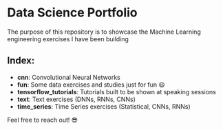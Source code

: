 # Data Science Portfolio

The purpose of this repository is to showcase the Machine Learning engineering exercises I have been building

## Index:

- **cnn**: Convolutional Neural Networks
- **fun**: Some data exercises and studies just for fun 😃
- **tensorflow_tutorials**: Tutorials built to be shown at speaking sessions
- **text**: Text exercises (DNNs, RNNs, CNNs)
- **time_series**: Time Series exercises (Statistical, CNNs, RNNs)

Feel free to reach out! 😎
